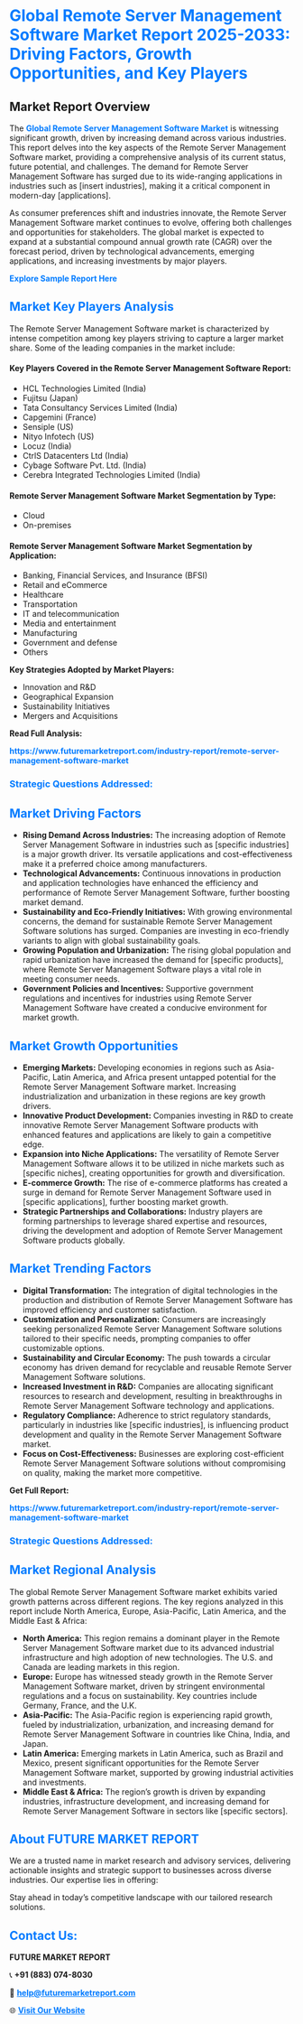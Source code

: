<h1 style="color: #007BFF;">Global Remote Server Management Software Market Report 2025-2033: Driving Factors, Growth Opportunities, and Key Players</h1>

<section id="overview">
<h2>Market Report Overview</h2>
<p>The <a href="https://www.futuremarketreport.com/industry-report/remote-server-management-software-market" style="color: #007BFF; text-decoration: none;"><strong>Global Remote Server Management Software Market</strong></a> is witnessing significant growth, driven by increasing demand across various industries. This report delves into the key aspects of the Remote Server Management Software market, providing a comprehensive analysis of its current status, future potential, and challenges. The demand for Remote Server Management Software has surged due to its wide-ranging applications in industries such as [insert industries], making it a critical component in modern-day [applications].</p>
<p>As consumer preferences shift and industries innovate, the Remote Server Management Software market continues to evolve, offering both challenges and opportunities for stakeholders. The global market is expected to expand at a substantial compound annual growth rate (CAGR) over the forecast period, driven by technological advancements, emerging applications, and increasing investments by major players.</p>
</section>

<section id="overview">
<p><a href="https://www.futuremarketreport.com/request-sample/reportId=104915" style="color: #007BFF; text-decoration: none;"><strong>Explore Sample Report Here</strong></a></p>
</section>

<section id="key-players">
<h2 style="color: #007BFF;">Market Key Players Analysis</h2>
<p>The Remote Server Management Software market is characterized by intense competition among key players striving to capture a larger market share. Some of the leading companies in the market include:</p>
<h4>Key Players Covered in the Remote Server Management Software Report:</h4>
<ul><li>HCL Technologies Limited (India)</li><li>Fujitsu (Japan)</li><li>Tata Consultancy Services Limited (India)</li><li>Capgemini (France)</li><li>Sensiple (US)</li><li>Nityo Infotech (US)</li><li>Locuz (India)</li><li>CtrlS Datacenters Ltd (India)</li><li>Cybage Software Pvt. Ltd. (India)</li><li>Cerebra Integrated Technologies Limited (India)</li></ul>
<h4>Remote Server Management Software Market Segmentation by Type:</h4>
<ul><li>Cloud</li><li>On-premises</li></ul>

<h4>Remote Server Management Software Market Segmentation by Application:</h4>
<ul><li>Banking, Financial Services, and Insurance (BFSI)</li><li>Retail and eCommerce</li><li>Healthcare</li><li>Transportation</li><li>IT and telecommunication</li><li>Media and entertainment</li><li>Manufacturing</li><li>Government and defense</li><li>Others</li></ul>
<p><strong>Key Strategies Adopted by Market Players:</strong></p>
<ul>
<li>Innovation and R&D</li>
<li>Geographical Expansion</li>
<li>Sustainability Initiatives</li>
<li>Mergers and Acquisitions</li>
</ul>
</section>

<section>
<p><strong>Read Full Analysis: </strong></p><a href="https://www.futuremarketreport.com/industry-report/remote-server-management-software-market" style="color: #007BFF; text-decoration: none;"><strong>https://www.futuremarketreport.com/industry-report/remote-server-management-software-market</strong></a>
<h3 style="color: #007BFF;">Strategic Questions Addressed:</h3>
</section>

<section id="driving-factors">
<h2 style="color: #007BFF;">Market Driving Factors</h2>
<ul>
<li><strong>Rising Demand Across Industries:</strong> The increasing adoption of Remote Server Management Software in industries such as [specific industries] is a major growth driver. Its versatile applications and cost-effectiveness make it a preferred choice among manufacturers.</li>
<li><strong>Technological Advancements:</strong> Continuous innovations in production and application technologies have enhanced the efficiency and performance of Remote Server Management Software, further boosting market demand.</li>
<li><strong>Sustainability and Eco-Friendly Initiatives:</strong> With growing environmental concerns, the demand for sustainable Remote Server Management Software solutions has surged. Companies are investing in eco-friendly variants to align with global sustainability goals.</li>
<li><strong>Growing Population and Urbanization:</strong> The rising global population and rapid urbanization have increased the demand for [specific products], where Remote Server Management Software plays a vital role in meeting consumer needs.</li>
<li><strong>Government Policies and Incentives:</strong> Supportive government regulations and incentives for industries using Remote Server Management Software have created a conducive environment for market growth.</li>
</ul>
</section>

<section id="growth-opportunities">
<h2 style="color: #007BFF;">Market Growth Opportunities</h2>
<ul>
<li><strong>Emerging Markets:</strong> Developing economies in regions such as Asia-Pacific, Latin America, and Africa present untapped potential for the Remote Server Management Software market. Increasing industrialization and urbanization in these regions are key growth drivers.</li>
<li><strong>Innovative Product Development:</strong> Companies investing in R&D to create innovative Remote Server Management Software products with enhanced features and applications are likely to gain a competitive edge.</li>
<li><strong>Expansion into Niche Applications:</strong> The versatility of Remote Server Management Software allows it to be utilized in niche markets such as [specific niches], creating opportunities for growth and diversification.</li>
<li><strong>E-commerce Growth:</strong> The rise of e-commerce platforms has created a surge in demand for Remote Server Management Software used in [specific applications], further boosting market growth.</li>
<li><strong>Strategic Partnerships and Collaborations:</strong> Industry players are forming partnerships to leverage shared expertise and resources, driving the development and adoption of Remote Server Management Software products globally.</li>
</ul>
</section>

<section id="trending-factors">
<h2 style="color: #007BFF;">Market Trending Factors</h2>
<ul>
<li><strong>Digital Transformation:</strong> The integration of digital technologies in the production and distribution of Remote Server Management Software has improved efficiency and customer satisfaction.</li>
<li><strong>Customization and Personalization:</strong> Consumers are increasingly seeking personalized Remote Server Management Software solutions tailored to their specific needs, prompting companies to offer customizable options.</li>
<li><strong>Sustainability and Circular Economy:</strong> The push towards a circular economy has driven demand for recyclable and reusable Remote Server Management Software solutions.</li>
<li><strong>Increased Investment in R&D:</strong> Companies are allocating significant resources to research and development, resulting in breakthroughs in Remote Server Management Software technology and applications.</li>
<li><strong>Regulatory Compliance:</strong> Adherence to strict regulatory standards, particularly in industries like [specific industries], is influencing product development and quality in the Remote Server Management Software market.</li>
<li><strong>Focus on Cost-Effectiveness:</strong> Businesses are exploring cost-efficient Remote Server Management Software solutions without compromising on quality, making the market more competitive.</li>
</ul>
</section>

<section>
<p><strong>Get Full Report: </strong></p><a href="https://www.futuremarketreport.com/industry-report/remote-server-management-software-market" style="color: #007BFF; text-decoration: none;"><strong>https://www.futuremarketreport.com/industry-report/remote-server-management-software-market</strong></a>
<h3 style="color: #007BFF;">Strategic Questions Addressed:</h3>
</section>


<section id="regional-analysis">
<h2 style="color: #007BFF;">Market Regional Analysis</h2>
<p>The global Remote Server Management Software market exhibits varied growth patterns across different regions. The key regions analyzed in this report include North America, Europe, Asia-Pacific, Latin America, and the Middle East & Africa:</p>
<ul>
<li><strong>North America:</strong> This region remains a dominant player in the Remote Server Management Software market due to its advanced industrial infrastructure and high adoption of new technologies. The U.S. and Canada are leading markets in this region.</li>
<li><strong>Europe:</strong> Europe has witnessed steady growth in the Remote Server Management Software market, driven by stringent environmental regulations and a focus on sustainability. Key countries include Germany, France, and the U.K.</li>
<li><strong>Asia-Pacific:</strong> The Asia-Pacific region is experiencing rapid growth, fueled by industrialization, urbanization, and increasing demand for Remote Server Management Software in countries like China, India, and Japan.</li>
<li><strong>Latin America:</strong> Emerging markets in Latin America, such as Brazil and Mexico, present significant opportunities for the Remote Server Management Software market, supported by growing industrial activities and investments.</li>
<li><strong>Middle East & Africa:</strong> The region’s growth is driven by expanding industries, infrastructure development, and increasing demand for Remote Server Management Software in sectors like [specific sectors].</li>
</ul>
</section>

<footer>
<h2 style="color: #007BFF;">About FUTURE MARKET REPORT</h2>
<p>We are a trusted name in market research and advisory services, delivering actionable insights and strategic support to businesses across diverse industries. Our expertise lies in offering:</p>

<p>Stay ahead in today’s competitive landscape with our tailored research solutions.</p>

<h2 style="color: #007BFF;">Contact Us:</h2>
<p><strong>FUTURE MARKET REPORT</strong></p>
<p>📞 <strong>+91 (883) 074-8030</strong></p>
<p>📧 <strong><a href="mailto:help@futuremarketreport.com" style="color: #007BFF;">help@futuremarketreport.com</a></strong></p>
<p>🌐 <strong><a href="https://www.futuremarketreport.com/" style="color: #007BFF;">Visit Our Website</a></strong></p>
</footer>